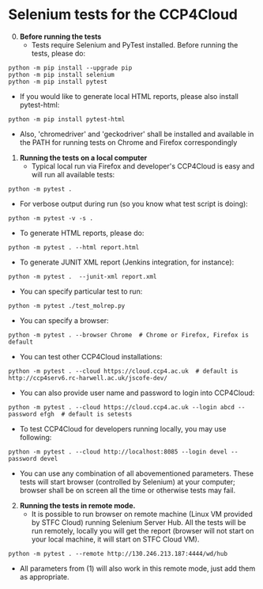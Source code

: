 # Selenium tests for the CCP4Cloud


0. **Before running the tests**
   - Tests require Selenium and PyTest installed. Before running the tests, please do:
```
python -m pip install --upgrade pip
python -m pip install selenium
python -m pip install pytest
```
   - If you would like to generate local HTML reports, please also install pytest-html:
```
python -m pip install pytest-html
```
   - Also, 'chromedriver' and 'geckodriver' shall be installed and available in the PATH for
running tests on Chrome and Firefox correspondingly


1. **Running the tests on a local computer**
   - Typical local run via Firefox and developer's CCP4Cloud is easy and will run all available tests:
```
python -m pytest .
```
   - For verbose output during run (so you know what test script is doing):
```
python -m pytest -v -s .
```
   - To generate HTML reports, please do:
```
python -m pytest . --html report.html
```
   - To generate JUNIT XML report (Jenkins integration, for instance):
```
python -m pytest .  --junit-xml report.xml
```
   - You can specify particular test to run:
```
python -m pytest ./test_molrep.py
```
   - You can specify a browser:
```
python -m pytest . --browser Chrome  # Chrome or Firefox, Firefox is default
```
   - You can test other CCP4Cloud installations:
```
python -m pytest . --cloud https://cloud.ccp4.ac.uk  # default is http://ccp4serv6.rc-harwell.ac.uk/jscofe-dev/
```
   - You can also provide user name and password to login into CCP4Cloud:
```
python -m pytest . --cloud https://cloud.ccp4.ac.uk --login abcd --password efgh  # default is setests
```
   - To test CCP4Cloud for developers running locally, you may use following:
```
python -m pytest . --cloud http://localhost:8085 --login devel --password devel
```
   - You can use any combination of all abovementioned parameters.
These tests will start browser (controlled by Selenium) at your computer; 
browser shall be on screen all the time or otherwise tests may fail.

2. **Running the tests in remote mode.**
   - It is possible to run browser on remote machine (Linux VM provided by STFC Cloud) running Selenium Server Hub.
All the tests will be run remotely, locally you will get the report (browser will not start on your local machine,
it will start on STFC Cloud VM).
```
python -m pytest . --remote http://130.246.213.187:4444/wd/hub
```
   - All parameters from (1) will also work in this remote mode, just add them as appropriate.

